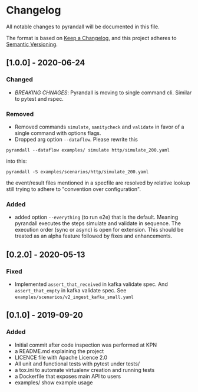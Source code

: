 # Changelog
All notable changes to pyrandall will be documented in this file.

The format is based on [Keep a Changelog](https://keepachangelog.com/en/1.0.0/),
and this project adheres to [Semantic Versioning](https://semver.org/spec/v2.0.0.html).

## [1.0.0] - 2020-06-24
### Changed
- *BREAKING CHNAGES*:
Pyrandall is moving to single command cli. Similar to pytest and rspec.
### Removed
- Removed commands `simulate`, `sanitycheck` and `validate`
in favor of a single command with options flags.
- Dropped arg option `--dataflow`. Please rewrite this
```
pyrandall --dataflow examples/ simulate http/simulate_200.yaml
```

into this:
```
pyrandall -S examples/scenarios/http/simulate_200.yaml
```
the event/result files mentioned in a specfile are resolved by relative lookup
still trying to adhere to "convention over configuration".
### Added
- added option `--everything` (to run e2e) that is the default. Meaning pyrandall executes the steps simulate and validate in sequence.
The execution order (sync or async) is open for extension.
This should be treated as an alpha feature followed by fixes and enhancements.


## [0.2.0] - 2020-05-13
### Fixed
- Implemented `assert_that_received` in kafka validate spec.
And `assert_that_empty` in kafka validate spec.
See `examples/scenarios/v2_ingest_kafka_small.yaml`


## [0.1.0] - 2019-09-20
### Added
- Initial commit after code inspection was performed at KPN
- a README.md explaining the project
- LICENCE file with Apache Licence 2.0
- All unit and functional tests with pytest under tests/
- a tox.ini to automate virtualenv creation and running tests
- a Dockerfile that exposes main API to users
- examples/ show example usage
